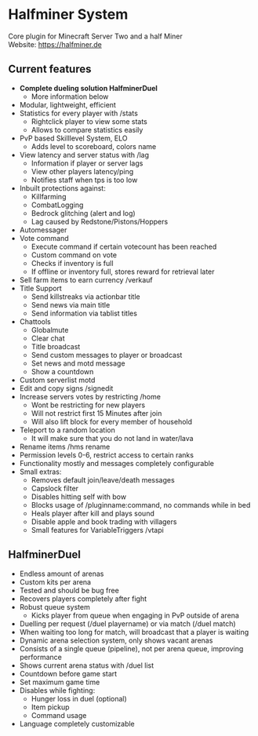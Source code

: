 # Halfminer System
Core plugin for Minecraft Server Two and a half Miner  
Website: https://halfminer.de

Current features
-------
- **Complete dueling solution HalfminerDuel**
  - More information below
- Modular, lightweight, efficient
- Statistics for every player with /stats
  - Rightclick player to view some stats
  - Allows to compare statistics easily
- PvP based Skilllevel System, ELO
  - Adds level to scoreboard, colors name
- View latency and server status with /lag
  - Information if player or server lags
  - View other players latency/ping
  - Notifies staff when tps is too low
- Inbuilt protections against:
  - Killfarming
  - CombatLogging
  - Bedrock glitching (alert and log)
  - Lag caused by Redstone/Pistons/Hoppers
- Automessager
- Vote command
  - Execute command if certain votecount has been reached
  - Custom command on vote
  - Checks if inventory is full
  - If offline or inventory full, stores reward for retrieval later
- Sell farm items to earn currency /verkauf
- Title Support
  - Send killstreaks via actionbar title
  - Send news via main title
  - Send information via tablist titles
- Chattools
  - Globalmute
  - Clear chat
  - Title broadcast
  - Send custom messages to player or broadcast
  - Set news and motd message
  - Show a countdown
- Custom serverlist motd
- Edit and copy signs /signedit
- Increase servers votes by restricting /home
  - Wont be restricting for new players
  - Will not restrict first 15 Minutes after join
  - Will also lift block for every member of household
- Teleport to a random location
  - It will make sure that you do not land in water/lava
- Rename items /hms rename
- Permission levels 0-6, restrict access to certain ranks
- Functionality mostly and messages completely configurable
- Small extras:
  - Removes default join/leave/death messages
  - Capslock filter
  - Disables hitting self with bow
  - Blocks usage of /pluginname:command, no commands while in bed
  - Heals player after kill and plays sound
  - Disable apple and book trading with villagers
  - Small features for VariableTriggers /vtapi

HalfminerDuel
-------
- Endless amount of arenas
- Custom kits per arena
- Tested and should be bug free
- Recovers players completely after fight
- Robust queue system
  - Kicks player from queue when engaging in PvP outside of arena
- Duelling per request (/duel playername) or via match (/duel match)
- When waiting too long for match, will broadcast that a player is waiting
- Dynamic arena selection system, only shows vacant arenas
- Consists of a single queue (pipeline), not per arena queue, improving performance
- Shows current arena status with /duel list
- Countdown before game start
- Set maximum game time
- Disables while fighting:
  - Hunger loss in duel (optional)
  - Item pickup
  - Command usage
- Language completely customizable